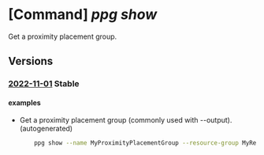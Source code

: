 # [Command] _ppg show_

Get a proximity placement group.

## Versions

### [2022-11-01](/Resources/mgmt-plane/L3N1YnNjcmlwdGlvbnMve30vcmVzb3VyY2Vncm91cHMve30vcHJvdmlkZXJzL21pY3Jvc29mdC5jb21wdXRlL3Byb3hpbWl0eXBsYWNlbWVudGdyb3Vwcy97fQ==/2022-11-01.xml) **Stable**

<!-- mgmt-plane /subscriptions/{}/resourcegroups/{}/providers/microsoft.compute/proximityplacementgroups/{} 2022-11-01 -->

#### examples

- Get a proximity placement group (commonly used with --output). (autogenerated)
    ```bash
        ppg show --name MyProximityPlacementGroup --resource-group MyResourceGroup
    ```
